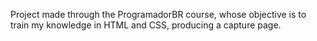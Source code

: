 Project made through the ProgramadorBR course, whose objective is to train my knowledge in HTML and CSS, producing a capture page.